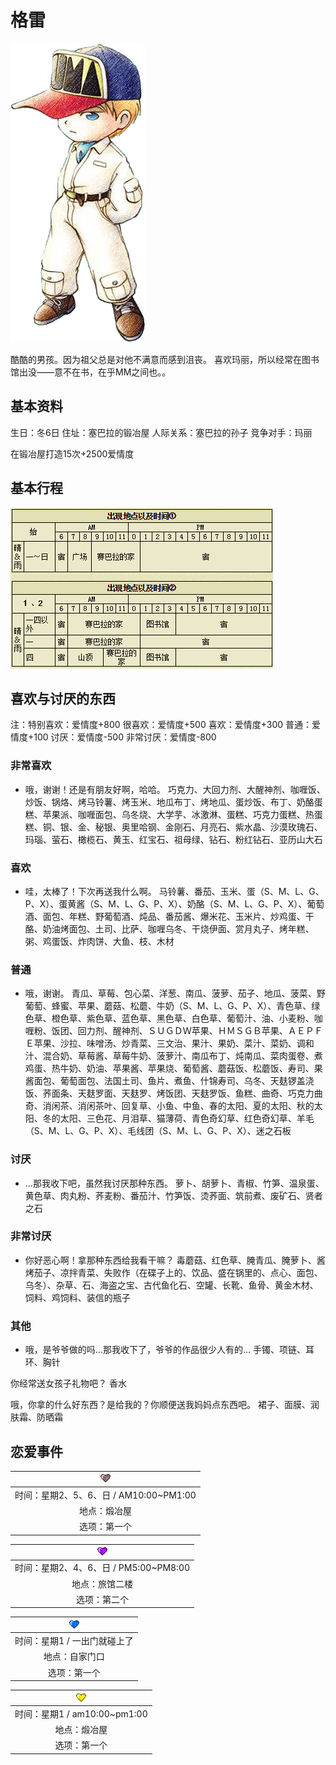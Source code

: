 # 格雷

![格雷](格雷.png)

酷酷的男孩。因为祖父总是对他不满意而感到沮丧。
喜欢玛丽，所以经常在图书馆出没——意不在书，在乎MM之间也。。

## 基本资料

生日：冬6日
住址：塞巴拉的锻冶屋
人际关系：塞巴拉的孙子
竞争对手：玛丽

在锻冶屋打造15次+2500爱情度

## 基本行程

![格雷行程](格雷行程.png)

## 喜欢与讨厌的东西

注：特别喜欢：爱情度+800 很喜欢：爱情度+500 喜欢：爱情度+300 普通：爱情度+100 讨厌：爱情度-500 非常讨厌：爱情度-800

### 非常喜欢

- 哦，谢谢！还是有朋友好啊，哈哈。
巧克力、大回力剂、大醒神剂、咖喱饭、炒饭、锅烙、烤马铃薯、烤玉米、地瓜布丁、烤地瓜、蛋炒饭、布丁、奶酪蛋糕、苹果派、咖喱面包、乌冬烧、大学芋、冰激淋、蛋糕、巧克力蛋糕、热蛋糕、铜、银、金、秘银、奥里哈钢、金刚石、月亮石、紫水晶、沙漠玫瑰石、玛瑙、萤石、橄榄石、黄玉、红宝石、祖母绿、钻石、粉红钻石、亚历山大石

### 喜欢

- 哇，太棒了！下次再送我什么啊。
马铃薯、番茄、玉米、蛋（S、M、L、G、P、X）、蛋黄酱（S、M、L、G、P、X）、奶酪（S、M、L、G、P、X）、葡萄酒、面包、年糕、野葡萄酒、炖品、番茄酱、爆米花、玉米片、炒鸡蛋、干酪、奶油烤面包、土司、比萨、咖喱乌冬、干烧伊面、赏月丸子、烤年糕、粥、鸡蛋饭、炸肉饼、大鱼、枝、木材

### 普通

- 哦，谢谢。
青瓜、草莓、包心菜、洋葱、南瓜、菠萝、茄子、地瓜、菠菜、野葡萄、蜂蜜、苹果、蘑菇、松蘑、牛奶（S、M、L、G、P、X）、青色草、绿色草、橙色草、紫色草、蓝色草、黑色草、白色草、葡萄汁、油、小麦粉、咖喱粉、饭团、回力剂、醒神剂、ＳＵＧＤＷ苹果、ＨＭＳＧＢ苹果、ＡＥＰＦＥ苹果、沙拉、味噌汤、炒青菜、三文治、果汁、果奶、菜汁、菜奶、调和汁、混合奶、草莓酱、草莓牛奶、菠萝汁、南瓜布丁、炖南瓜、菜肉蛋卷、煮鸡蛋、热牛奶、奶油、苹果酱、苹果烧、葡萄酱、蘑菇饭、松蘑饭、寿司、果酱面包、葡萄面包、法国土司、鱼片、煮鱼、什锦寿司、乌冬、天麸锣盖浇饭、荞面条、天麸罗面、天麸罗、烤饭团、天麸罗饭、鱼糕、曲奇、巧克力曲奇、消闲茶、消闲茶叶、回复草、小鱼、中鱼、春的太阳、夏的太阳、秋的太阳、冬的太阳、三色花、月泪草、猫薄荷、青色奇幻草、红色奇幻草、羊毛（S、M、L、G、P、X）、毛线团（S、M、L、G、P、X）、迷之石板

### 讨厌

- …那我收下吧，虽然我讨厌那种东西。
萝卜、胡萝卜、青椒、竹笋、温泉蛋、黄色草、肉丸粉、荞麦粉、番茄汁、竹笋饭、烫荞面、筑前煮、废矿石、贤者之石

### 非常讨厌

- 你好恶心啊！拿那种东西给我看干嘛？
毒蘑菇、红色草、腌青瓜、腌萝卜、酱烤茄子、凉拌青菜、失败作（在碟子上的、饮品、盛在锅里的、点心、面包、乌冬）、杂草、石、海盗之宝、古代鱼化石、空罐、长靴、鱼骨、黄金木材、饲料、鸡饲料、装信的瓶子

### 其他

- 哦，是爷爷做的吗…那我收下了，爷爷的作品很少人有的…
手镯、项链、耳环、胸针

你经常送女孩子礼物吧？
香水

哦，你拿的什么好东西？是给我的？你顺便送我妈妈点东西吧。
裙子、面膜、润肤霜、防晒霜

## 恋爱事件

|![黑心](黑心.png)
|:-:
|时间：星期2、5、6、日 / AM10:00~PM1:00
|地点：煅冶屋
|选项：第一个

|![紫心](紫心.png)
|:-:
|时间：星期2、4、6、日 / PM5:00~PM8:00
|地点：旅馆二楼
|选项：第二个

|![蓝心](蓝心.png)
|:-:
|时间：星期1 / 一出门就碰上了
|地点：自家门口
|选项：第一个

|![黄心](黄心.png)
|:-:
|时间：星期1 / am10:00~pm1:00
|地点：煅冶屋
|选项：第一个
